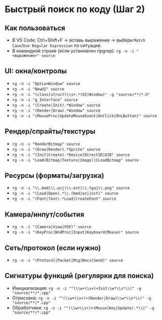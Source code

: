 # Быстрый поиск по коду (Шаг 2)

## Как пользоваться
- В VS Code: Ctrl+Shift+F → вставь выражение → выбери `Match Case`/`Use Regular Expression` по ситуации.
- В командной строке (если установлен ripgrep): `rg -n -i "<выражение>" source`

## UI: окна/контролы
- `rg -n -i "OptionWindow" source`
- `rg -n -i "NewUI" source`
- `rg -n -i "(class|struct)\\s+.*(UI|Window)" -g "source/**/*.h"`
- `rg -n -i "g_Interface" source`
- `rg -n -i "(Create|Init).*Window" source`
- `rg -n -i "(Render|Draw).*Window" source`
- `rg -n -i "(MouseProc|UpdateMouseEvent|OnClick|OnLButton)" source`

## Рендер/спрайты/текстуры
- `rg -n -i "RenderBitmap" source`
- `rg -n -i "(Draw|Render).*Sprite" source`
- `rg -n -i "(Init|Create).*Device|Direct3D|D3D" source`
- `rg -n -i "Load(Bitmap|Texture|Image)|CLoadBitmap" source`

## Ресурсы (форматы/загрузка)
- `rg -n -i "\\.bmd|\\.ozj|\\.ozt|\\.tga|\\.png" source`
- `rg -n -i "(Load|Open).*\\.(bmd|ozj|ozt)" source`
- `rg -n -i "(Font|Text).*Load|CreateFont" source`

## Камера/инпут/события
- `rg -n -i "(Camera|View|FOV)" source`
- `rg -n -i "(KeyProc|WndProc|Input|Keyboard|Mouse)" source`

## Сеть/протокол (если нужно)
- `rg -n -i "(Protocol|Packet|Msg|Recv|Send)" source`

## Сигнатуры функций (регулярки для поиска)
- Инициализация: `rg -n -i "^(\\w+\\s+)+Init\\w*\\s*\\(" -g "source/**/*.cpp"`
- Отрисовка:    `rg -n -i "^(\\w+\\s+)+(Render|Draw)\\w*\\s*\\(" -g "source/**/*.cpp"`
- Обработчики:  `rg -n -i "^(\\w+\\s+)+(Mouse|Key|Update).*\\(" -g "source/**/*.cpp"`
